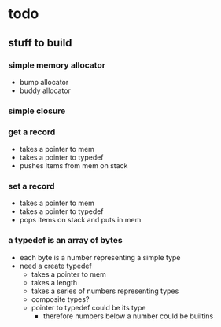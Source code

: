 # todo

## stuff to build

### simple memory allocator

- bump allocator
- buddy allocator

### simple closure

### get a record

- takes a pointer to mem
- takes a pointer to typedef
- pushes items from mem on stack

### set a record

- takes a pointer to mem
- takes a pointer to typedef
- pops items on stack and puts in mem

### a typedef is an array of bytes

- each byte is a number representing a simple type
- need a create typedef
  - takes a pointer to mem
  - takes a length
  - takes a series of numbers representing types
  - composite types?
  - pointer to typedef could be its type
    - therefore numbers below a number could be builtins
